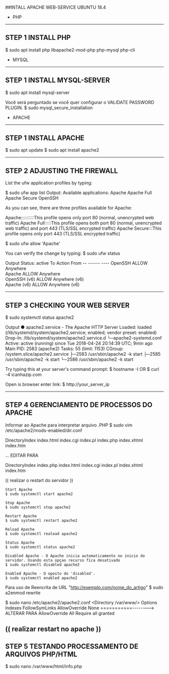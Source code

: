 ##INTALL APACHE WEB-SERVICE UBUNTU 18.4




- PHP
-------------------
STEP 1 INSTALL PHP
-------------------
$ sudo apt install php libapache2-mod-php php-mysql php-cli


- MYSQL
---------------------------
STEP 1 INSTALL MYSQL-SERVER
---------------------------
$ sudo apt install mysql-server

Você será perguntado se você quer configurar o VALIDATE PASSWORD PLUGIN.
$ sudo mysql_secure_installation



 - APACHE
----------------------
STEP 1 INSTALL APACHE
----------------------
$ sudo apt update
$ sudo apt install apache2


------------------------------
STEP 2 ADJUSTING THE FIREWALL
------------------------------
List the ufw application profiles by typing:

$ sudo ufw app list
Output:
	Available applications:
	  Apache
	  Apache Full
	  Apache Secure
	  OpenSSH

As you can see, there are three profiles available for Apache:

Apache::::::::::This profile opens only port 80 (normal, unencrypted web traffic)
Apache Full:::::This profile opens both port 80 (normal, unencrypted web traffic) and port 443 (TLS/SSL encrypted traffic)
Apache Secure:::This profile opens only port 443 (TLS/SSL encrypted traffic)

$ sudo ufw allow 'Apache'


You can verify the change by typing:
$ sudo ufw status

Output
	Status: active
	To                         Action      From
	--                         ------      ----
	OpenSSH                    ALLOW       Anywhere                  
	Apache                     ALLOW       Anywhere                  
	OpenSSH (v6)               ALLOW       Anywhere (v6)             
	Apache (v6)                ALLOW       Anywhere (v6)

--------------------------------
STEP 3 CHECKING YOUR WEB SERVER
--------------------------------

$ sudo systemctl status apache2

Output
	● apache2.service - The Apache HTTP Server
	   Loaded: loaded (/lib/systemd/system/apache2.service; enabled; vendor preset: enabled)
	  Drop-In: /lib/systemd/system/apache2.service.d
	           └─apache2-systemd.conf
	   Active: active (running) since Tue 2018-04-24 20:14:39 UTC; 9min ago
	 Main PID: 2583 (apache2)
	    Tasks: 55 (limit: 1153)
	   CGroup: /system.slice/apache2.service
	           ├─2583 /usr/sbin/apache2 -k start
	           ├─2585 /usr/sbin/apache2 -k start
	           └─2586 /usr/sbin/apache2 -k start


Try typing this at your server's command prompt:
$ hostname -I OR $ curl -4 icanhazip.com


Open is browser enter link:
$ http://your_server_ip

--------------------------------------------
STEP 4 GERENCIAMENTO DE PROCESSOS DO APACHE
--------------------------------------------

Informar ao Apache para interpretar arquivo .PHP
$ sudo vim /etc/apache2/mods-enabled/dir.conf

<IfModule mod_dir.c>
    DirectoryIndex index.html index.cgi index.pl index.php index.xhtml index.htm
</IfModule>

... EDITAR PARA 

<IfModule mod_dir.c>
    DirectoryIndex index.php index.html index.cgi index.pl index.xhtml index.htm
</IfModule>

(( realizar o restart do servidor ))

	Start Apache
	$ sudo systemctl start apache2

	Stop Apache
	$ sudo systemctl stop apache2

	Restart Apache
	$ sudo systemctl restart apache2

	Reload Apache
	$ sudo systemctl reaload apache2

	Status Apache
	$ sudo systemctl status apache2

	Disabled Apache - O Apache inicia automaticamento no inicio do servidor. Usando esta opçao recurso fica desativado
	$ sudo systemctl disabled apache2

	Enabled Apache - O oposto do 'disabled'.
	$ sudo systemctl enabled apache2


Para uso de Reencrita de URL "http://exemplo.com/nome_do_artigo"
$ sudo a2enmod rewrite 

$ sudo nano /etc/apache2/apache2.conf
<Directory /var/www/>
   Options Indexes FollowSymLinks
   AllowOverride None ===========--------> ALTERAR PARA AllowOverride All
   Require all granted
</Directory> 

(( realizar restart no apache ))
--------------------------------------------------
STEP 5 TESTANDO PROCESSAMENTO DE ARQUIVOS PHP/HTML
--------------------------------------------------

$ sudo nano /var/www/html/info.php
<?PHP
	phpinfo();
?>
